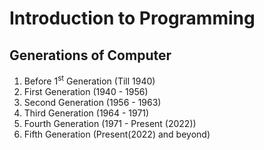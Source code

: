 # Introduction to Programming

## Generations of Computer

1. Before 1<sup>st</sup> Generation (Till 1940)
1. First Generation (1940 - 1956)
1. Second Generation (1956 - 1963)
1. Third Generation (1964 - 1971)
1. Fourth Generation (1971 - Present (2022))
1. Fifth Generation (Present(2022) and beyond)
